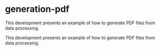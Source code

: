 # generation-pdf
This development presents an example of how to generate PDF files from data processing.
 
This development presents an example of how to generate PDF files from data processing. 
